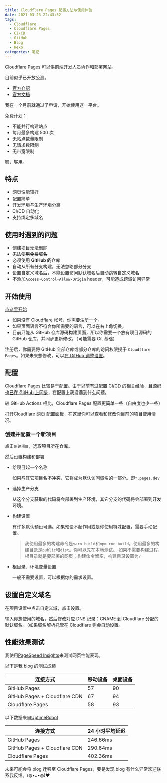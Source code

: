 ```yaml
---
title: Cloudflare Pages 配置方法与使用体验
date: 2021-03-23 22:43:52
tags:
  - Cloudflare
  - Cloudflare Pages
  - CI/CD
  - GitHub
  - Blog
  - Hexo
categories: 笔记
---
```


Cloudflare Pages 可以供前端开发人员协作和部署网站。

<!-- more -->

目前似乎已开放公测。

- [官方介绍](https://pages.cloudflare.com)
- [官方文档](https://developers.cloudflare.com/pages/)

我在一个月前就通过了申请，开始使用这一平台。

免费计划：

- 不能并行构建站点
- 每月最多构建 500 次
- 无站点数量限制
- 无请求数限制
- 无带宽限制

嗯，够用。

## 特点

- 网页性能较好
- 配置简单
- 开发环境与生产环境分离
- CI/CD 自动化
- 支持绑定多域名

## 使用时遇到的问题

- ~~创建项目无法删除~~
- ~~无法使用免费域名~~
- 必须使用 **GitHub 的**仓库
- 自动从所有分支构建，无法忽略部分分支
- 设置自定义域名后，不能设置访问默认域名后自动跳转自定义域名
- 不添加`Access-Control-Allow-Origin` header，可能造成跨域访问异常

## 开始使用

[点这里开始](https://dash.cloudflare.com/?to=/:account/pages)

- 如果没有 Cloudflare 帐号，你需要[注册一个](https://dash.cloudflare.com/sign-up)。
- 如果页面语言不符合你所需要的语言，可以在右上角切换。
- 目前只能从 GitHub 仓库源码构建页面，所以你需要一个放有项目源码的 GitHub 仓库，并同步更新修改。（可能需要 Git 基础）

注册后，你需要将 GitHub 全部仓库或部分仓库的访问权限授予 `Cloudflare Pages`。如果未来想修改，可以[在 GitHub 调整设置](https://github.com/settings/installations)。

## 配置

Cloudflare Pages 比较易于配置。由于以前有过[配置 CI/CD 的相关经验](/2020/github-actions-hexo/)，且[源码也已在 GitHub 上同步](https://github.com/Misaka13514/blog)，在配置上我没遇到什么问题。

较 GitHub Actions 相比，Cloudflare Pages 配置更简单一些（自由度也少一些）

打开[Cloudflare 网页 配置面板](https://dash.cloudflare.com/?to=/:account/pages)，在这里你可以查看和修改你目前的项目使用情况。

### 创建并配置一个新项目

点击`创建项目`，选取项目所在仓库。

然后设置构建和部署

- 给项目起一个名称

  如果与其它项目名不冲突，它将成为默认访问域名的一部分。即`*.pages.dev`

- 选择生产分支

  从这个分支获取的代码将会部署到生产环境，其它分支的代码将会部署到开发环境。

- 构建设置

  有许多默认预设可选。如果预设不起作用或是你使用特殊配置，需要手动配置。

  > 我使用最多的构建命令是`yarn build`和`npm run build`。使用最多的构建目录是`public`和`dist`。你可以先在本地测试。
  > 如果不需要构建过程，根目录就是要部署的网页：构建命令留空，构建目录设置为`/`

- 根目录、环境变量设置

  一般不需要设置，可以根据你的需求设置。

## 设置自定义域名

在项目设置中点击自定义域，点击设置。

输入你想使用的域名，然后修改对应 DNS 记录：CNAME 到 Cloudflare 分配的默认域名。（如果域名解析托管在 Cloudflare 则会自动设置。

## 性能效果测试

我使用[PageSpeed Insights](https://developers.google.com/speed/pagespeed/insights/)来测试网页性能表现。

以下是我 blog 的测试成绩

| 连接方式 | 移动设备 | 桌面设备 |
| -- | -- | -- |
| GitHub Pages                  | 57       | 90       |
| GitHub Pages + Cloudflare CDN | 67       | 94       |
| Cloudflare Pages              | 58       | 93       |

以下数据来自[UptimeRobot](https://uptimerobot.com)

| 连接方式 | 24 小时平均延迟 |
| -- | -- |
| GitHub Pages                  | 246.66ms        |
| GitHub Pages + Cloudflare CDN | 290.64ms        |
| Cloudflare Pages              | 402.36ms        |

未来可能会将 blog 迁移至 Cloudflare Pages，要是发现 blog 有什么异常欢迎联系我反馈。(◍•ᴗ•◍)❤
